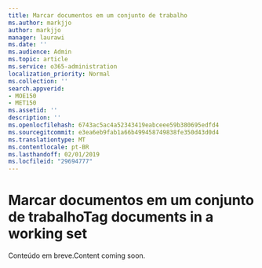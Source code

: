 ```yaml
---
title: Marcar documentos em um conjunto de trabalho
ms.author: markjjo
author: markjjo
manager: laurawi
ms.date: ''
ms.audience: Admin
ms.topic: article
ms.service: o365-administration
localization_priority: Normal
ms.collection: ''
search.appverid:
- MOE150
- MET150
ms.assetid: ''
description: ''
ms.openlocfilehash: 6743ac5ac4a52343419eabceee59b380695edfd4
ms.sourcegitcommit: e3ea6eb9fab1a66b499458749838fe350d43d0d4
ms.translationtype: MT
ms.contentlocale: pt-BR
ms.lasthandoff: 02/01/2019
ms.locfileid: "29694777"
---
```

# <a name="tag-documents-in-a-working-set"></a><span data-ttu-id="50fb3-102">Marcar documentos em um conjunto de trabalho</span><span class="sxs-lookup"><span data-stu-id="50fb3-102">Tag documents in a working set</span></span>

<span data-ttu-id="50fb3-103">Conteúdo em breve.</span><span class="sxs-lookup"><span data-stu-id="50fb3-103">Content coming soon.</span></span>